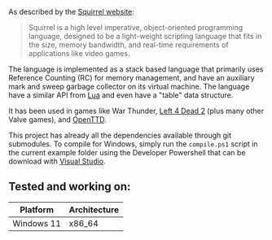 As described by the [Squirrel website](http://www.squirrel-lang.org/): 

> Squirrel is a high level imperative, object-oriented programming language, designed to be a light-weight scripting language that fits in the size, memory bandwidth, and real-time requirements of applications like video games.

The language is implemented as a stack based language that primarily uses Reference Counting (RC) for memory management, and have an auxiliary 
mark and sweep garbage collector on its virtual machine. The language have a similar API from [Lua](https://www.lua.org/) and even have a "table" data structure. 

It has been used in games like War Thunder, [Left 4 Dead 2](https://developer.valvesoftware.com/wiki/VScript) (plus many other Valve games),
and [OpenTTD](https://github.com/OpenTTD/OpenTTD).

This project has already all the dependencies available through git submodules. To compile for Windows, simply run the `compile.ps1` script in the current example folder using the Developer Powershell that can be download with [Visual Studio](https://visualstudio.microsoft.com/).

## Tested and working on:
| Platform                                    | Architecture              |
|---------------------------------------------|---------------------------|
| Windows 11                                  | x86_64                    |